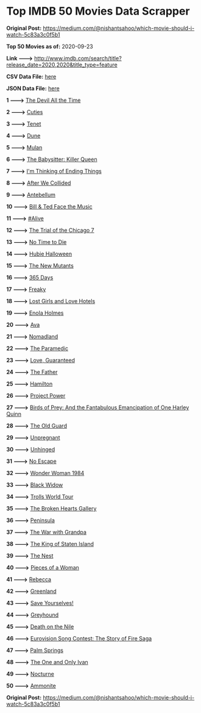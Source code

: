 # Top IMDB 50 Movies Data Scrapper

**Original Post:** https://medium.com/@nishantsahoo/which-movie-should-i-watch-5c83a3c0f5b1

**Top 50 Movies as of:** 2020-09-23

**Link --->** http://www.imdb.com/search/title?release_date=2020,2020&title_type=feature

**CSV Data File:** [here](/Data/data.csv)

**JSON Data File:** [here](/Data/data.json)

**1 --->** [The Devil All the Time](https://www.imdb.com/title/tt7395114/?ref_=adv_li_tt)

**2 --->** [Cuties](https://www.imdb.com/title/tt9196192/?ref_=adv_li_tt)

**3 --->** [Tenet](https://www.imdb.com/title/tt6723592/?ref_=adv_li_tt)

**4 --->** [Dune](https://www.imdb.com/title/tt1160419/?ref_=adv_li_tt)

**5 --->** [Mulan](https://www.imdb.com/title/tt4566758/?ref_=adv_li_tt)

**6 --->** [The Babysitter: Killer Queen](https://www.imdb.com/title/tt11024272/?ref_=adv_li_tt)

**7 --->** [I'm Thinking of Ending Things](https://www.imdb.com/title/tt7939766/?ref_=adv_li_tt)

**8 --->** [After We Collided](https://www.imdb.com/title/tt10362466/?ref_=adv_li_tt)

**9 --->** [Antebellum](https://www.imdb.com/title/tt10065694/?ref_=adv_li_tt)

**10 --->** [Bill & Ted Face the Music](https://www.imdb.com/title/tt1086064/?ref_=adv_li_tt)

**11 --->** [#Alive](https://www.imdb.com/title/tt10620868/?ref_=adv_li_tt)

**12 --->** [The Trial of the Chicago 7](https://www.imdb.com/title/tt1070874/?ref_=adv_li_tt)

**13 --->** [No Time to Die](https://www.imdb.com/title/tt2382320/?ref_=adv_li_tt)

**14 --->** [Hubie Halloween](https://www.imdb.com/title/tt10682266/?ref_=adv_li_tt)

**15 --->** [The New Mutants](https://www.imdb.com/title/tt4682266/?ref_=adv_li_tt)

**16 --->** [365 Days](https://www.imdb.com/title/tt10886166/?ref_=adv_li_tt)

**17 --->** [Freaky](https://www.imdb.com/title/tt10919380/?ref_=adv_li_tt)

**18 --->** [Lost Girls and Love Hotels](https://www.imdb.com/title/tt0920462/?ref_=adv_li_tt)

**19 --->** [Enola Holmes](https://www.imdb.com/title/tt7846844/?ref_=adv_li_tt)

**20 --->** [Ava](https://www.imdb.com/title/tt8784956/?ref_=adv_li_tt)

**21 --->** [Nomadland](https://www.imdb.com/title/tt9770150/?ref_=adv_li_tt)

**22 --->** [The Paramedic](https://www.imdb.com/title/tt11127690/?ref_=adv_li_tt)

**23 --->** [Love, Guaranteed](https://www.imdb.com/title/tt11100856/?ref_=adv_li_tt)

**24 --->** [The Father](https://www.imdb.com/title/tt10272386/?ref_=adv_li_tt)

**25 --->** [Hamilton](https://www.imdb.com/title/tt8503618/?ref_=adv_li_tt)

**26 --->** [Project Power](https://www.imdb.com/title/tt7550000/?ref_=adv_li_tt)

**27 --->** [Birds of Prey: And the Fantabulous Emancipation of One Harley Quinn](https://www.imdb.com/title/tt7713068/?ref_=adv_li_tt)

**28 --->** [The Old Guard](https://www.imdb.com/title/tt7556122/?ref_=adv_li_tt)

**29 --->** [Unpregnant](https://www.imdb.com/title/tt10556022/?ref_=adv_li_tt)

**30 --->** [Unhinged](https://www.imdb.com/title/tt10059518/?ref_=adv_li_tt)

**31 --->** [No Escape](https://www.imdb.com/title/tt8160834/?ref_=adv_li_tt)

**32 --->** [Wonder Woman 1984](https://www.imdb.com/title/tt7126948/?ref_=adv_li_tt)

**33 --->** [Black Widow](https://www.imdb.com/title/tt3480822/?ref_=adv_li_tt)

**34 --->** [Trolls World Tour](https://www.imdb.com/title/tt6587640/?ref_=adv_li_tt)

**35 --->** [The Broken Hearts Gallery](https://www.imdb.com/title/tt2140571/?ref_=adv_li_tt)

**36 --->** [Peninsula](https://www.imdb.com/title/tt8850222/?ref_=adv_li_tt)

**37 --->** [The War with Grandpa](https://www.imdb.com/title/tt4532038/?ref_=adv_li_tt)

**38 --->** [The King of Staten Island](https://www.imdb.com/title/tt9686708/?ref_=adv_li_tt)

**39 --->** [The Nest](https://www.imdb.com/title/tt8338762/?ref_=adv_li_tt)

**40 --->** [Pieces of a Woman](https://www.imdb.com/title/tt11161474/?ref_=adv_li_tt)

**41 --->** [Rebecca](https://www.imdb.com/title/tt2235695/?ref_=adv_li_tt)

**42 --->** [Greenland](https://www.imdb.com/title/tt7737786/?ref_=adv_li_tt)

**43 --->** [Save Yourselves!](https://www.imdb.com/title/tt7873348/?ref_=adv_li_tt)

**44 --->** [Greyhound](https://www.imdb.com/title/tt6048922/?ref_=adv_li_tt)

**45 --->** [Death on the Nile](https://www.imdb.com/title/tt7657566/?ref_=adv_li_tt)

**46 --->** [Eurovision Song Contest: The Story of Fire Saga](https://www.imdb.com/title/tt8580274/?ref_=adv_li_tt)

**47 --->** [Palm Springs](https://www.imdb.com/title/tt9484998/?ref_=adv_li_tt)

**48 --->** [The One and Only Ivan](https://www.imdb.com/title/tt3661394/?ref_=adv_li_tt)

**49 --->** [Nocturne](https://www.imdb.com/title/tt11044858/?ref_=adv_li_tt)

**50 --->** [Ammonite](https://www.imdb.com/title/tt7983894/?ref_=adv_li_tt)

**Original Post:** https://medium.com/@nishantsahoo/which-movie-should-i-watch-5c83a3c0f5b1
